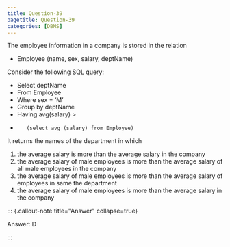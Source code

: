 ```yaml
---
title: Question-39
pagetitle: Question-39
categories: [DBMS]
---
```


The employee information in a company is stored in the relation

* Employee (name, sex, salary, deptName)

Consider the following SQL query:

* Select deptName  
*    From Employee  
*    Where sex \= ‘M’  
*    Group by deptName  
*    Having avg(salary) \>  
*        (select avg (salary) from Employee)

It returns the names of the department in which

1. the average salary is more than the average salary in the company  
2. the average salary of male employees is more than the average salary of all male employees in the company  
3. the average salary of male employees is more than the average salary of employees in same the department  
4. the average salary of male employees is more than the average salary in the company

::: {.callout-note title="Answer" collapse=true}

Answer: D

:::

